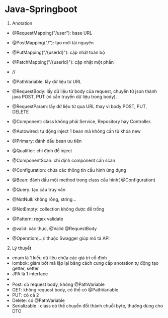 # Java-Springboot
1. Anotation
- @RequestMapping("/user"): base URL
- @PostMapping("/"): tạo mới tài nguyên
- @PutMapping("/{userId}"): cập nhật toàn bộ
- @PatchMapping("/{userId}"): cập nhật một phần
- //
- @PathVariable: lấy dữ liệu từ URL
- @RequestBody: lấy dữ liệu từ body của request, chuyển từ json thành java POST, PUT (vì cần truyền dữ liệu trong body).
- @RequestParam: lấy dữ liệu từ qua URL thay vì body POST, PUT, DELETE
- @Component: class không phải Service, Repository hay Controller.
- @Autowired: tự động inject 1 bean mà không cần từ khóa new
- @Primary: đánh dấu bean ưu tiên
- @Qualifier: chỉ định để inject
- @ComponentScan: chỉ định component cần scan

- @Configuration: chứa các thông tin cấu hình ứng dụng
- @Bean: đánh dấu một method trong class cấu hình( @Configuration)
- @Query: tạo câu truy vấn

- @NotNull: không rỗng, string...
- @NotEmpty: collection không được để trống
- @Pattern: regex validate
- @valid: xác thực, @Valid @RequestBody

- @Operation(...): thuộc Swagger giúp mô tả API
2. Lý thuyết
- enum là 1 kiểu dữ liệu chứa các giá trị cố định
- lombok: giảm bớt mã lặp lại bằng cách cung cấp anotation tự động tạo getter, setter
- JPA là 1 interface
- 
- Post: có request body, không @PathVariable
- GET: không request body, có thể có @PathVariable
- PUT: có cả 2
- Delete: có  @PathVariable
- Serializable : class có thể chuyển đổi thành chuỗi byte, thường dùng cho DTO
